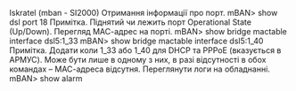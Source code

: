 Iskratel (mban - SI2000)
Отримання інформації про порт. 
mBAN> show dsl port 18 
Примітка. Піднятий чи лежить порт Operational State (Up/Down). 
Перегляд МАС-адрес на порті. 
mBAN> show bridge mactable interface dsl5:1_33 
mBAN> show bridge mactable interface dsl5:1_40 
Примітка. Додати коли 1_33 або 1_40 для DHCP та PPPoE (вказується в АРМУС). Може бути лише в одному з них, в разі відсутності в обох командах – МАС-адреса відсутня. 
Переглянути логи на обладнанні. 
mBAN> show alarm 
